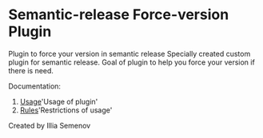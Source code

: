# Semantic-release Force-version Plugin
Plugin to force your version in semantic release
Specially created custom plugin for semantic release. Goal of plugin to help you force your version if there is need. 

Documentation:
1. [Usage](./docs/Usage.md)'Usage of plugin'
2. [Rules](./docs/Rules.md)'Restrictions of usage'

Created by Illia Semenov
